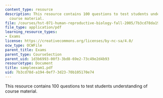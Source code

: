 ```yaml
---
content_type: resource
description: This resource contains 100 questions to test students understanding of
  course material.
file: /courses/hst-071-human-reproductive-biology-fall-2005/7b3cd78da1940ef73d2370b105170e74_sampleexam1.pdf
file_type: application/pdf
learning_resource_types:
- Exams
license: https://creativecommons.org/licenses/by-nc-sa/4.0/
ocw_type: OCWFile
parent_title: Exams
parent_type: CourseSection
parent_uid: 1d3b6993-00f3-3bd8-69e2-73c49e2d4b93
resourcetype: Document
title: sampleexam1.pdf
uid: 7b3cd78d-a194-0ef7-3d23-70b105170e74
---
```

This resource contains 100 questions to test students understanding of course material.